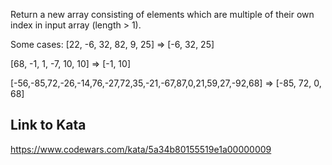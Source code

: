 Return a new array consisting of elements which are multiple of their own index in input array (length > 1).

Some cases:
[22, -6, 32, 82, 9, 25] =>  [-6, 32, 25]

[68, -1, 1, -7, 10, 10] => [-1, 10]

[-56,-85,72,-26,-14,76,-27,72,35,-21,-67,87,0,21,59,27,-92,68] => [-85, 72, 0, 68]

## Link to Kata
https://www.codewars.com/kata/5a34b80155519e1a00000009